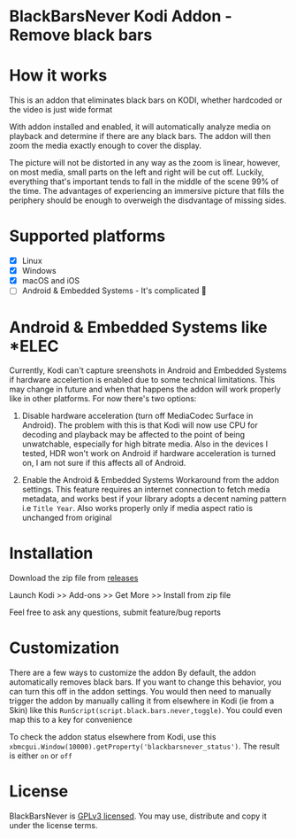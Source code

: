 # BlackBarsNever Kodi Addon - Remove black bars
# How it works
This is an addon that eliminates black bars on KODI, whether hardcoded or the video is just wide format

With addon installed and enabled, it will automatically analyze media on playback and determine 
if there are any black bars. The addon will then zoom the media exactly enough to cover the display.

The picture will not be distorted in any way as the zoom is linear,
however, on most media, small parts on the left and right will be cut off. Luckily, everything that's 
important tends to fall in the middle of the scene 99% of the time. The advantages of experiencing an 
immersive picture that fills the periphery should be enough to overweigh the disdvantage of missing sides.

# Supported platforms                          
- [x] Linux
- [x] Windows
- [x] macOS and iOS
- [ ] Android & Embedded Systems - It's complicated 🤷
  
# Android & Embedded Systems like *ELEC
Currently, Kodi can't capture sreenshots in Android and Embedded Systems if hardware accelertion is enabled due to some technical limitations. This may change in future and when that happens the addon will work properly like in other platforms. For now there's two options:

1) Disable hardware acceleration (turn off MediaCodec Surface in Android). The problem with this is that Kodi will now use CPU for decoding and playback may be affected to the point of being unwatchable, especially for high bitrate media. Also in the devices I tested, HDR won't work on Android if hardware acceleration is turned on, I am not sure if this affects all of Android.

2) Enable the Android & Embedded Systems Workaround from the addon settings. This feature requires an internet connection to fetch media metadata, and works best if your library adopts a decent naming pattern i.e `Title Year`. Also works properly only if media aspect ratio is unchanged from original

# Installation
Download the zip file from [releases](https://github.com/osumoclement/script.black.bars.never/releases)

Launch Kodi >> Add-ons >> Get More >> Install from zip file

Feel free to ask any questions, submit feature/bug reports

# Customization
There are a few ways to customize the addon
By default, the addon automatically removes black bars. If you want to change this behavior, you can turn this off in the addon settings. You would then need to manually trigger the addon by manually calling it from elsewhere in Kodi (ie from a Skin) like this `RunScript(script.black.bars.never,toggle)`. You could even map this to a key for convenience

To check the addon status elsewhere from Kodi, use this `xbmcgui.Window(10000).getProperty('blackbarsnever_status')`. The result is either `on` or `off`

# License
BlackBarsNever is [GPLv3 licensed](https://github.com/osumoclement/script.black.bars.never/blob/main/LICENSE). You may use, distribute and copy it under the license terms.
